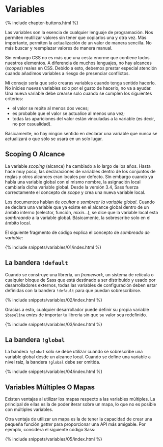 
# Variables

{% include chapter-buttons.html %}

Las variables son la esencia de cualquier lenguaje de programación. Nos permiten reutilizar valores sin tener que copiarlos una y otra vez. Más importante, permiten la actualización de un valor de manera sencilla. No más buscar y reemplazar valores de manera manual.

Sin embargo CSS no es más que una cesta enorme que contiene todos nuestros elementos. A diferencia de muchos lenguajes, no hay alcances (*scopes*) reales en CSS. Debido a esto, debemos prestar especial atención cuando añadimos variables a riesgo de presenciar conflictos.

Mi consejo sería que solo crearas variables cuando tenga sentido hacerlo. No inicies nuevas variables solo por el gusto de hacerlo, no va a ayudar. Una nueva variable debe crearse solo cuando se cumplen los siguientes criterios:

* el valor se repite al menos dos veces;
* es probable que el valor se actualice al menos una vez;
* todas las apariciones del valor están vinculadas a la variable (es decir, no por casualidad).

Básicamente, no hay ningún sentido en declarar una variable que nunca se actualizará o que sólo se usará en un solo lugar.

## Scoping O Alcance

La variable *scoping* (alcance) ha cambiado a lo largo de los años. Hasta hace muy poco, las declaraciones de variables dentro de los conjuntos de reglas y otros alcances eran locales por defecto. Sin embargo cuando ya había una variable global con el mismo nombre, la asignación local cambiaría dicha variable global. Desde la versión 3.4, Sass fuerza correctamente el concepto de *scope* y crea una nueva variable local.

Los documentos hablan de *ocultar o sombrear la variable global*. Cuando se declara una variable que ya existe en el alcance global dentro de un ámbito interno (selector, función, *mixin*…), se dice que la variable local esta *sombreando* a la variable global. Básicamente, la sobrescribe solo en el ámbito local.

El siguiente fragmento de código explica el concepto de *sombreado de variable*:

{% include snippets/variables/01/index.html %}

## La bandera `!default`

Cuando se construye una librería, un *framework*, un sistema de retícula o cualquier bloque de Sass que está destinado a ser distribuido y usado por desarrolladores externos, todas las variables de configuración deben estar definidas con la bandera `!default` para que puedan sobrescribirse.

{% include snippets/variables/02/index.html %}

Gracias a esto, cualquier desarrollador puede definir su propia variable `$baseline` *antes* de importar tu librería sin que su valor sea redefinido.

{% include snippets/variables/03/index.html %}

## La bandera `!global`

La bandera `!global` solo se debe utilizar cuando se sobrescribe una variable global desde un alcance local. Cuando se define una variable a nivel raiz, la bandera `!global` debe ser omitida.

{% include snippets/variables/04/index.html %}

## Variables Múltiples O Mapas

Existen ventajas al utilizar los mapas respecto a las variables múltiples. La principal de ellas es la de poder iterar sobre un mapa, lo que no es posible con múltiples variables.

Otra ventaja de utilizar un mapa es la de tener la capacidad de crear una pequeña función *getter* para proporcionar una API más amigable. Por ejemplo, considera el siguiente código Sass:

{% include snippets/variables/05/index.html %}

